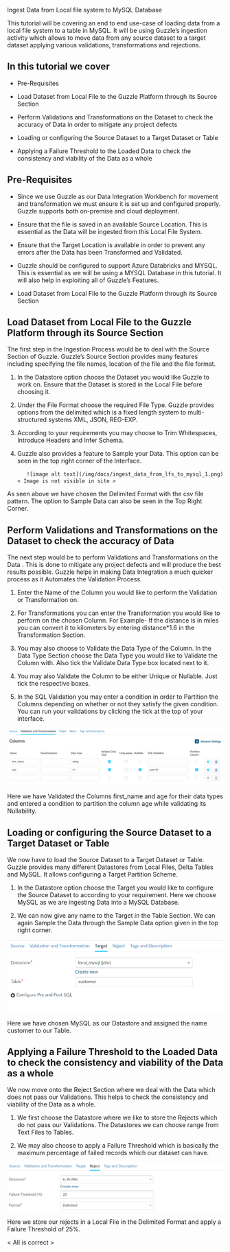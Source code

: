 Ingest Data from Local file system to MySQL Database

This tutorial will be covering an end to end use-case of loading data from a local file system to a table in MySQL.  It will be using Guzzle’s ingestion activity which allows to move data from any source dataset to a target dataset applying various validations, transformations and rejections.

## In this tutorial we cover

* Pre-Requisites

* Load Dataset from Local File to the Guzzle Platform through its Source Section

* Perform Validations and Transformations on the Dataset to check the accuracy of Data in order to mitigate any project defects

* Loading or configuring the Source Dataset to a Target Dataset or Table

* Applying a Failure Threshold to the Loaded Data to check the consistency and viability of the Data as a whole

## Pre-Requisites

* Since we use Guzzle as our Data Integration Workbench for movement and transformation we must ensure it is set up and configured properly. Guzzle supports both on-premise and cloud deployment.

* Ensure that the file is saved in an available Source Location. This is essential as the Data will be ingested from this Local File System.

* Ensure that the Target Location is available in order to prevent any errors after the Data has been Transformed and Validated.

* Guzzle should be configured to support Azure Databricks and MYSQL. This is essential as we will be using a MYSQL Database in this tutorial. It will also help in exploiting all of Guzzle’s Features.

* Load Dataset from Local File to the Guzzle Platform through its Source Section

## Load Dataset from Local File to the Guzzle Platform through its Source Section

The first step in the Ingestion Process would be to deal with the Source Section of Guzzle. Guzzle’s Source Section provides many features including specifying the file names, location of the file and the file format.

1. In the Datastore option choose the Dataset you would like Guzzle to work on. Ensure that the Dataset is stored in the Local File before choosing it.

2. Under the File Format choose the required File Type. Guzzle provides options from the delimited which is a fixed length system to multi-structured systems XML, JSON, REG-EXP.

3. According to your requirements you may choose to Trim Whitespaces, Introduce Headers and Infer Schema.

4. Guzzle also provides a feature to Sample your Data. This option can be seen in the top right corner of the Interface.

          ![image alt text](/img/docs/ingest_data_from_lfs_to_mysql_1.png)   < Image is not visible in site >

As seen above we have chosen the Delimited Format with the csv file pattern. The option to Sample Data can also be seen in the Top Right Corner.

## Perform Validations and Transformations on the Dataset to check the accuracy of Data 

The next step would be to perform Validations and Transformations on the Data . This is done to mitigate any project defects and will produce the best results possible. Guzzle helps in making Data Integration a much quicker process as it Automates the Validation Process.

1. Enter the Name of the Column you would like to perform the Validation or Transformation on.

2. For Transformations you can enter the Transformation you would like to perform on the chosen Column. For Example- If the distance is in miles you can convert it to kilometers by entering distance*1.6 in the Transformation Section.

3. You may also choose to Validate the Data Type of the Column. In the Data Type Section choose the Data Type you would like to Validate the Column with.  Also tick the Validate Data Type box located next to it.

4. You may also Validate the Column to be either Unique or Nullable. Just tick the respective boxes.

5. In the SQL Validation you may enter a condition in order to Partition the Columns depending on whether or not they satisfy the given condition. You can run your validations by clicking the tick at the top of your interface.

![image alt text](/img/docs/ingest_data_from_lfs_to_mysql_1.png)

Here we have Validated the Columns first_name and age for their data types and entered a condition to partition the column age while validating its Nullability.

## Loading or configuring the Source Dataset to a Target Dataset or Table

We now have to load the Source Dataset to a Target Dataset or Table. Guzzle provides many different Datastores from Local Files, Delta Tables and MySQL. It allows configuring a Target Partition Scheme.

1. In the Datastore option choose the Target you would like to configure the Source Dataset to according to your requirement. Here we choose MySQL as we are ingesting Data into a MySQL Database.

2. We can now give any name to the Target in the Table Section. We can again Sample the Data through the Sample Data option given in the top right corner.

![image alt text](/img/docs/ingest_data_from_lfs_to_mysql_2.png)

Here we have chosen MySQL as our Datastore and assigned the name customer to our Table.

## Applying a Failure Threshold to the Loaded Data to check the consistency and viability of the Data as a whole

We now move onto the Reject Section where we deal with the Data which does not pass our Validations. This helps to check the consistency and viability of the Data as a whole.

1. We first choose the Datastore where we like to store the Rejects which do not pass our Validations. The Datastores we can choose range from Text Files to Tables.

2. We may also choose to apply a Failure Threshold which is basically the maximum percentage of failed records which our dataset can have.

	

![image alt text](/img/docs/ingest_data_from_lfs_to_mysql_3.png)

Here we store our rejects in a Local File in the Delimited Format and apply a Failure Threshold of 25%.

< All is correct >
